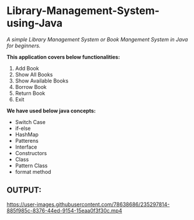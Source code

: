 # Library-Management-System-using-Java
*A simple Library Management System or Book Mangement System in Java for beginners.*

**This application covers below functionalities:**
1. Add Book
2. Show All Books 
3. Show Available Books
4. Borrow Book
5. Return Book
6. Exit

**We have used below java concepts:**
- Switch Case
- if-else
- HashMap
- Patterens
- Interface
- Constructors
- Class
- Pattern Class
- format method

## OUTPUT:
https://user-images.githubusercontent.com/78638686/235297814-885f985c-8376-44ed-9154-15eaa0f3f30c.mp4

